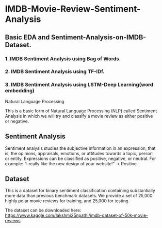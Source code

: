 # IMDB-Movie-Review-Sentiment-Analysis
## Basic EDA and Sentiment-Analysis-on-IMDB-Dataset.

### 1. IMDB Sentiment Analysis using Bag of Words.
### 2. IMDB Sentiment Analysis using TF-IDf.
### 3. IMDB Sentiment Analysis using LSTM-Deep Learning(word embedding)

Natural Language Processing

This is a basic form of Natural Language Processing (NLP) called Sentiment Analysis in which we will try and classify a movie review as either positive or negative.

## Sentiment Analysis

Sentiment analysis studies the subjective information in an expression, that is, the opinions, appraisals, emotions, or attitudes towards a topic, person or entity. Expressions can be classified as positive, negative, or neutral. For example: “I really like the new design of your website!” → Positive.

## Dataset

This is a dataset for binary sentiment classification containing substantially more data than previous benchmark datasets. We provide a set of 25,000 highly polar movie reviews for training, and 25,000 for testing.

The dataset can be downloaded here: https://www.kaggle.com/lakshmi25npathi/imdb-dataset-of-50k-movie-reviews
